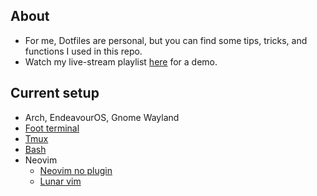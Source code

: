 ## About

- For me, Dotfiles are personal, but you can find some tips, tricks, and functions I used in this repo.
- Watch my live-stream playlist [here](https://www.youtube.com/playlist?list=PLcazFfFZIFPld0UvU7OxYl6ayyBJ6MvY7) for a demo.

## Current setup

- Arch, EndeavourOS, Gnome Wayland
- [Foot terminal](./foot/foot.ini)
- [Tmux](./tmux/tmux.conf)
- [Bash](./bashrc)
- Neovim
  - [Neovim no plugin](./nvim/)
  - [Lunar vim](./lvim/)
